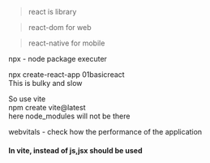 > react is library

> react-dom for web

> react-native for mobile

npx - node package executer

npx create-react-app 01basicreact \
This is bulky and slow

So use vite \
npm create vite@latest \
here node_modules will not be there

webvitals - check how the performance of the application 

#### In vite, instead of js,jsx should be used